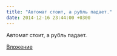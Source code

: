 ```yaml
---
title: "Автомат стоит, а рубль падает."
date: 2014-12-16 23:44:00 +0300
---
```


Автомат стоит, а рубль падает.

[Вложение](/assets/vk_photos/1/JMm8e6UdZms.jpg)
